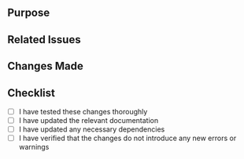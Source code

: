 ## Purpose

<!-- Please provide a brief description of the changes made in this pull request. -->

## Related Issues

<!-- Please list any related GitHub issues or pull requests that this pull request addresses or closes. -->

## Changes Made

<!-- Please list the detailed specific changes made in this pull request. -->

## Checklist

-   [ ] I have tested these changes thoroughly
-   [ ] I have updated the relevant documentation
-   [ ] I have updated any necessary dependencies
-   [ ] I have verified that the changes do not introduce any new errors or warnings
